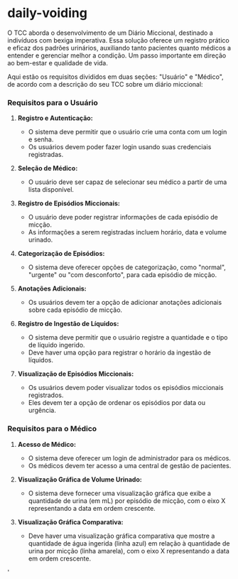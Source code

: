 # daily-voiding

O TCC aborda o desenvolvimento de um Diário Miccional, destinado a indivíduos com bexiga imperativa. Essa solução oferece um registro prático e eficaz dos padrões urinários, auxiliando tanto pacientes quanto médicos a entender e gerenciar melhor a condição. Um passo importante em direção ao bem-estar e qualidade de vida.

Aqui estão os requisitos divididos em duas seções: "Usuário" e "Médico", de acordo com a descrição do seu TCC sobre um diário miccional:

### Requisitos para o Usuário

1. **Registro e Autenticação:**
   - O sistema deve permitir que o usuário crie uma conta com um login e senha.
   - Os usuários devem poder fazer login usando suas credenciais registradas.

2. **Seleção de Médico:**
   - O usuário deve ser capaz de selecionar seu médico a partir de uma lista disponível.

3. **Registro de Episódios Miccionais:**
   - O usuário deve poder registrar informações de cada episódio de micção.
   - As informações a serem registradas incluem horário, data e volume urinado.

4. **Categorização de Episódios:**
   - O sistema deve oferecer opções de categorização, como "normal", "urgente" ou "com desconforto", para cada episódio de micção.

5. **Anotações Adicionais:**
   - Os usuários devem ter a opção de adicionar anotações adicionais sobre cada episódio de micção.

6. **Registro de Ingestão de Líquidos:**
   - O sistema deve permitir que o usuário registre a quantidade e o tipo de líquido ingerido.
   - Deve haver uma opção para registrar o horário da ingestão de líquidos.

7. **Visualização de Episódios Miccionais:**
   - Os usuários devem poder visualizar todos os episódios miccionais registrados.
   - Eles devem ter a opção de ordenar os episódios por data ou urgência.

### Requisitos para o Médico

1. **Acesso de Médico:**
   - O sistema deve oferecer um login de administrador para os médicos.
   - Os médicos devem ter acesso a uma central de gestão de pacientes.

2. **Visualização Gráfica de Volume Urinado:**
   - O sistema deve fornecer uma visualização gráfica que exibe a quantidade de urina (em mL) por episódio de micção, com o eixo X representando a data em ordem crescente.

3. **Visualização Gráfica Comparativa:**
   - Deve haver uma visualização gráfica comparativa que mostre a quantidade de água ingerida (linha azul) em relação à quantidade de urina por micção (linha amarela), com o eixo X representando a data em ordem crescente.

'
